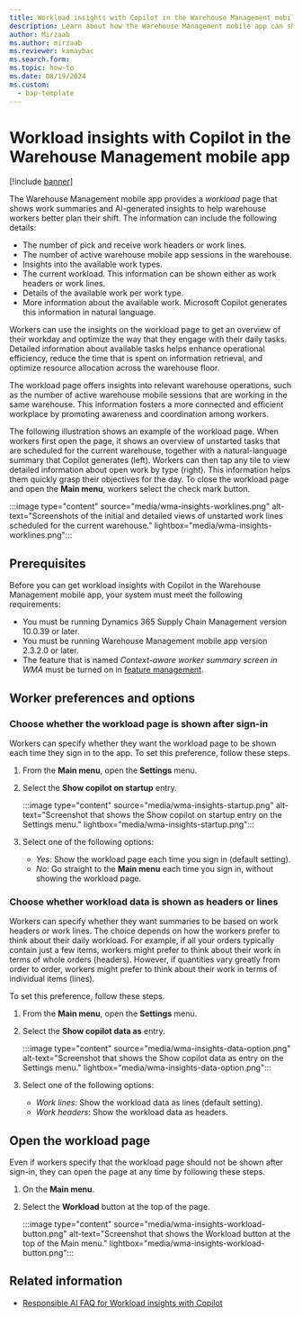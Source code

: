 ```yaml
---
title: Workload insights with Copilot in the Warehouse Management mobile app
description: Learn about how the Warehouse Management mobile app can show AI-generated insights to warehouse workers to help them better plan their shift.
author: Mirzaab
ms.author: mirzaab
ms.reviewer: kamaybac
ms.search.form:
ms.topic: how-to
ms.date: 08/19/2024
ms.custom: 
  - bap-template
---
```


# Workload insights with Copilot in the Warehouse Management mobile app

[!include [banner](../includes/banner.md)]

The Warehouse Management mobile app provides a *workload* page that shows work summaries and AI-generated insights to help warehouse workers better plan their shift. The information can include the following details:

- The number of pick and receive work headers or work lines.
- The number of active warehouse mobile app sessions in the warehouse.
- Insights into the available work types.
- The current workload. This information can be shown either as work headers or work lines.
- Details of the available work per work type.
- More information about the available work. Microsoft Copilot generates this information in natural language.

Workers can use the insights on the workload page to get an overview of their workday and optimize the way that they engage with their daily tasks. Detailed information about available tasks helps enhance operational efficiency, reduce the time that is spent on information retrieval, and optimize resource allocation across the warehouse floor.

The workload page offers insights into relevant warehouse operations, such as the number of active warehouse mobile sessions that are working in the same warehouse. This information fosters a more connected and efficient workplace by promoting awareness and coordination among workers.

The following illustration shows an example of the workload page. When workers first open the page, it shows an overview of unstarted tasks that are scheduled for the current warehouse, together with a natural-language summary that Copilot generates (left). Workers can then tap any tile to view detailed information about open work by type (right). This information helps them quickly grasp their objectives for the day. To close the workload page and open the **Main menu**, workers select the check mark button.

:::image type="content" source="media/wma-insights-worklines.png" alt-text="Screenshots of the initial and detailed views of unstarted work lines scheduled for the current warehouse." lightbox="media/wma-insights-worklines.png":::

## Prerequisites

Before you can get workload insights with Copilot in the Warehouse Management mobile app, your system must meet the following requirements:

- You must be running Dynamics 365 Supply Chain Management version 10.0.39 or later.
- You must be running Warehouse Management mobile app version 2.3.2.0 or later.
- The feature that is named *Context-aware worker summary screen in WMA* must be turned on in [feature management](../../fin-ops-core/fin-ops/get-started/feature-management/feature-management-overview.md).

## Worker preferences and options

### Choose whether the workload page is shown after sign-in

Workers can specify whether they want the workload page to be shown each time they sign in to the app. To set this preference, follow these steps.

1. From the **Main menu**, open the **Settings** menu.
1. Select the **Show copilot on startup** entry.

    :::image type="content" source="media/wma-insights-startup.png" alt-text="Screenshot that shows the Show copilot on startup entry on the Settings menu." lightbox="media/wma-insights-startup.png":::

1. Select one of the following options:

    - *Yes*: Show the workload page each time you sign in (default setting).
    - *No*: Go straight to the **Main menu** each time you sign in, without showing the workload page.

### Choose whether workload data is shown as headers or lines

Workers can specify whether they want summaries to be based on work headers or work lines. The choice depends on how the workers prefer to think about their daily workload. For example, if all your orders typically contain just a few items, workers might prefer to think about their work in terms of whole orders (headers). However, if quantities vary greatly from order to order, workers might prefer to think about their work in terms of individual items (lines).

To set this preference, follow these steps.

1. From the **Main menu**, open the **Settings** menu.
1. Select the **Show copilot data as** entry.

    :::image type="content" source="media/wma-insights-data-option.png" alt-text="Screenshot that shows the Show copilot data as entry on the Settings menu." lightbox="media/wma-insights-data-option.png":::

1. Select one of the following options:

    - *Work lines*: Show the workload data as lines (default setting).
    - *Work headers*: Show the workload data as headers.

## Open the workload page

Even if workers specify that the workload page should not be shown after sign-in, they can open the page at any time by following these steps.

1. On the **Main menu**.
1. Select the **Workload** button at the top of the page.

    :::image type="content" source="media/wma-insights-workload-button.png" alt-text="Screenshot that shows the Workload button at the top of the Main menu." lightbox="media/wma-insights-workload-button.png":::

## Related information

- [Responsible AI FAQ for Workload insights with Copilot](../faq-wma-copilot.md)
